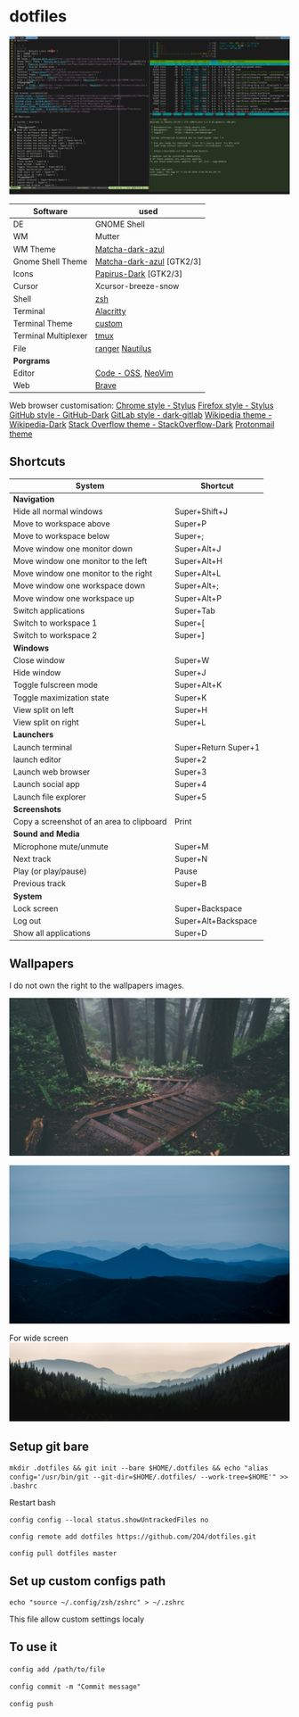 # dotfiles

![](Pictures/.keep/main.png)

| Software | used |
|---|---|
| DE | GNOME Shell |
| WM | Mutter |
| WM Theme | [Matcha-dark-azul](https://github.com/vinceliuice/Matcha-gtk-theme) |
| Gnome Shell Theme | [Matcha-dark-azul](https://github.com/vinceliuice/Matcha-gtk-theme) \[GTK2/3\] |
| Icons | [Papirus-Dark](https://github.com/PapirusDevelopmentTeam/papirus-icon-theme) \[GTK2/3\] |
| Cursor | Xcursor-breeze-snow |
| Shell | [zsh](https://www.zsh.org/) |
| Terminal | [Alacritty](https://github.com/alacritty/alacritty) |
| Terminal Theme | [custom](.config/alacritty/alacritty.yml) |
| Terminal Multiplexer | [tmux](https://github.com/tmux/tmux) |
| File | [ranger](https://github.com/ranger/ranger) [Nautilus](https://github.com/GNOME/nautilus) |
| **Porgrams** |  |
| Editor | [Code - OSS](https://code.visualstudio.com/), [NeoVim](https://github.com/neovim/neovim) |
| Web | [Brave](https://brave.com/) |

Web browser customisation:
[Chrome style - Stylus](https://chrome.google.com/webstore/detail/stylus/clngdbkpkpeebahjckkjfobafhncgmne)
[Firefox style - Stylus](https://addons.mozilla.org/en-US/firefox/addon/styl-us/)
[GitHub style - GitHub-Dark](https://github.com/StylishThemes/GitHub-Dark)
[GitLab style - dark-gitlab](https://gitlab.com/Avinash-Bhat/dark-gitlab)
[Wikipedia theme - Wikipedia-Dark](https://github.com/StylishThemes/Wikipedia-Dark)
[Stack Overflow theme - StackOverflow-Dark](https://github.com/StylishThemes/StackOverflow-Dark)
[Protonmail theme](https://github.com/amdelamar/pm-theme)

## Shortcuts

| System | Shortcut |
|---|---|
| **Navigation** |
| Hide all normal windows | Super+Shift+J |
| Move to workspace above | Super+P |
| Move to workspace below | Super+; |
| Move window one monitor down | Super+Alt+J |
| Move window one monitor to the left | Super+Alt+H |
| Move window one monitor to the right | Super+Alt+L |
| Move window one workspace down | Super+Alt+; |
| Move window one workspace up | Super+Alt+P |
| Switch applications | Super+Tab |
| Switch to workspace 1 | Super+[ |
| Switch to workspace 2 | Super+] |
| **Windows** |
| Close window | Super+W |
| Hide window | Super+J |
| Toggle fulscreen mode | Super+Alt+K |
| Toggle maximization state | Super+K |
| View split on left | Super+H |
| View split on right | Super+L |
| **Launchers** |
| Launch terminal | Super+Return Super+1 |
| launch editor | Super+2 |
| Launch web browser | Super+3 |
| Launch social app | Super+4 |
| Launch file explorer | Super+5 |
| **Screenshots** |
| Copy a screenshot of an area to clipboard | Print |
| **Sound and Media** |
| Microphone mute/unmute | Super+M |
| Next track | Super+N |
| Play (or play/pause) | Pause |
| Previous track | Super+B |
| **System** |
| Lock screen | Super+Backspace |
| Log out | Super+Alt+Backspace |
| Show all applications | Super+D |

## Wallpapers

I do not own the right to the wallpapers images.

![](Pictures/Wallpapers/forest.jpg)

![](Pictures/Wallpapers/dc-cavalleri.jpg)

For wide screen
![](Pictures/Wallpapers/_smokefilledsnoqualmievalley.jpg)

## Setup git bare

```
mkdir .dotfiles && git init --bare $HOME/.dotfiles && echo "alias config='/usr/bin/git --git-dir=$HOME/.dotfiles/ --work-tree=$HOME'" >> .bashrc
```

Restart bash
```
config config --local status.showUntrackedFiles no
```

```
config remote add dotfiles https://github.com/2O4/dotfiles.git
```

```
config pull dotfiles master
```

## Set up custom configs path

```
echo "source ~/.config/zsh/zshrc" > ~/.zshrc
```

This file allow custom settings localy

## To use it

`config add /path/to/file`

`config commit -m "Commit message"`

`config push`

